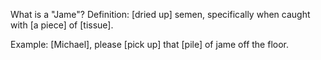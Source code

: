 What is a "Jame"?
Definition:
[dried up] semen, specifically when caught with [a piece] of [tissue].

Example:
[Michael], please [pick up] that [pile] of jame off the floor.

